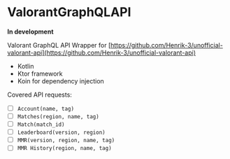 # ValorantGraphQLAPI

**In development**

Valorant GraphQL API Wrapper for [https://github.com/Henrik-3/unofficial-valorant-api](https://github.com/Henrik-3/unofficial-valorant-api)

 - Kotlin
 - Ktor framework
 - Koin for dependency injection

Covered API requests:

-   [ ]  `Account(name, tag)`
-   [ ]  `Matches(region, name, tag)`
-   [ ]  `Match(match_id)`
-   [ ]  `Leaderboard(version, region)`
-   [ ]  `MMR(version, region, name, tag)`
-   [ ]  `MMR History(region, name, tag)`
